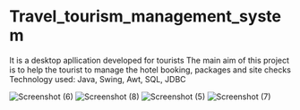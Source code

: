 # Travel_tourism_management_system

It is a desktop apllication developed for tourists
The main aim of this project is to help the tourist to manage the hotel booking, packages and site checks
Technology used: Java, Swing, Awt, SQL, JDBC

![Screenshot (6)](https://user-images.githubusercontent.com/90067223/203063287-a6973c3e-0482-425f-898b-8ed8c1faa5ce.png)
![Screenshot (8)](https://user-images.githubusercontent.com/90067223/203063309-b5b3ca18-c6e5-4079-a59f-b9e7ecc31e17.png)
![Screenshot (5)](https://user-images.githubusercontent.com/90067223/203063320-5476605a-0b95-4718-b058-1d270393daa7.png)
![Screenshot (7)](https://user-images.githubusercontent.com/90067223/203063450-268b0b08-87c2-4a0e-9f68-87304adcf045.png)


